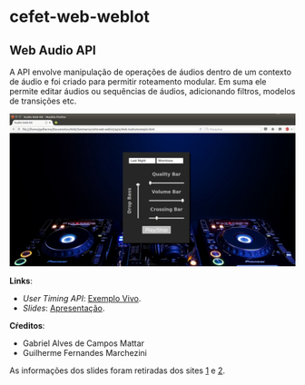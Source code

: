 # cefet-web-weblot
## Web Audio API
A API envolve manipulação de operações de áudios dentro de um contexto de áudio e foi criado para permitir roteamento modular. Em suma ele permite editar áudios ou sequências de áudios, adicionando filtros, modelos de transições etc.

![Exemplo da User Timing API funcionando](img/audio.png)

**Links**:
  - _User Timing API_: [Exemplo Vivo][User-codigo].
  - _Slides_: [Apresentação][present].


**Cŕeditos**:
  - Gabriel Alves de Campos Mattar
  - Guilherme Fernandes Marchezini


As informações dos slides foram retiradas dos sites [1][site1] e [2][site2].

[User-codigo]: http://marchezinixd.github.io/Web%20Audio/exemplo
[present]: https://docs.google.com/presentation/d/1j6fONdSOIcmNdBD6r9LpEEAi6qFYhLElxsWx1Pjz57s/edit?usp=sharing
[site1]: https://developer.mozilla.org/pt-BR/docs/Web/API/API_Web_Audio
[site2]: https://www.w3.org/TR/webaudio/

